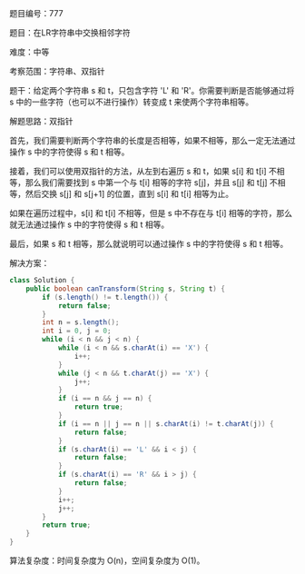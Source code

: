 题目编号：777

题目：在LR字符串中交换相邻字符

难度：中等

考察范围：字符串、双指针

题干：给定两个字符串 s 和 t，只包含字符 'L' 和 'R'。你需要判断是否能够通过将 s 中的一些字符（也可以不进行操作）转变成 t 来使两个字符串相等。

解题思路：双指针

首先，我们需要判断两个字符串的长度是否相等，如果不相等，那么一定无法通过操作 s 中的字符使得 s 和 t 相等。

接着，我们可以使用双指针的方法，从左到右遍历 s 和 t，如果 s[i] 和 t[i] 不相等，那么我们需要找到 s 中第一个与 t[i] 相等的字符 s[j]，并且 s[j] 和 t[j] 不相等，然后交换 s[j] 和 s[j+1] 的位置，直到 s[i] 和 t[i] 相等为止。

如果在遍历过程中，s[i] 和 t[i] 不相等，但是 s 中不存在与 t[i] 相等的字符，那么就无法通过操作 s 中的字符使得 s 和 t 相等。

最后，如果 s 和 t 相等，那么就说明可以通过操作 s 中的字符使得 s 和 t 相等。

解决方案：

```java
class Solution {
    public boolean canTransform(String s, String t) {
        if (s.length() != t.length()) {
            return false;
        }
        int n = s.length();
        int i = 0, j = 0;
        while (i < n && j < n) {
            while (i < n && s.charAt(i) == 'X') {
                i++;
            }
            while (j < n && t.charAt(j) == 'X') {
                j++;
            }
            if (i == n && j == n) {
                return true;
            }
            if (i == n || j == n || s.charAt(i) != t.charAt(j)) {
                return false;
            }
            if (s.charAt(i) == 'L' && i < j) {
                return false;
            }
            if (s.charAt(i) == 'R' && i > j) {
                return false;
            }
            i++;
            j++;
        }
        return true;
    }
}
```

算法复杂度：时间复杂度为 O(n)，空间复杂度为 O(1)。